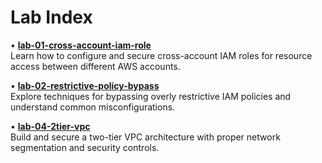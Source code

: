 # Lab Index

• **[lab-01-cross-account-iam-role](https://github.com/jibin006/cloudsec-labs/blob/main/lab-01-cross-account-iam-role%20/README.md)**  
  Learn how to configure and secure cross-account IAM roles for resource access between different AWS accounts.

• **[lab-02-restrictive-policy-bypass](https://github.com/jibin006/cloudsec-labs/blob/main/lab-02-restrictive-policy-bypass/README.md)**  
  Explore techniques for bypassing overly restrictive IAM policies and understand common misconfigurations.

• **[lab-04-2tier-vpc](https://github.com/jibin006/cloudsec-labs/tree/main/lab-04-2tier-vpc)**  
  Build and secure a two-tier VPC architecture with proper network segmentation and security controls.
